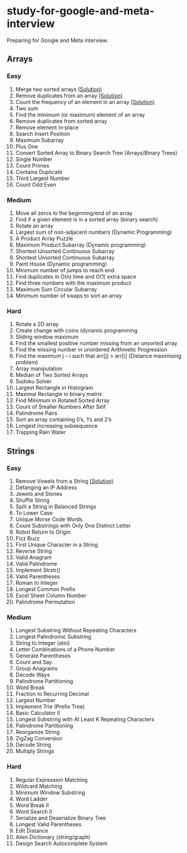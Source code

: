 # study-for-google-and-meta-interview
Preparing for Google and Meta interview. 

## Arrays
### Easy
1. Merge two sorted arrays [(Solution)](arrays/MergeTwoSortedArrays)
2. Remove duplicates from an array [(Solution)](arrays/RemoveDuplicatesFromAnArray)
3. Count the frequency of an element in an array [(Solution)](arrays/CountTheFrequencyOfAnElementInAnArray/)
4. Two sum
5. Find the minimum (or maximum) element of an array
6. Remove duplicates from sorted array
7. Remove element in-place
8. Search Insert Position
9. Maximum Subarray
10. Plus One
11. Convert Sorted Array to Binary Search Tree (Arrays/Binary Trees)
12. Single Number
13. Count Primes
14. Contains Duplicate
15. Third Largest Number
16. Count Odd Even
    
### Medium
1. Move all zeros to the beginning/end of an array
2. Find if a given element is in a sorted array (binary search)
3. Rotate an array
4. Largest sum of non-adjacent numbers (Dynamic Programming)
5. A Product Array Puzzle
6. Maximum Product Subarray (Dynamic programming)
7. Shortest Unsorted Continuous Subarray
8. Shortest Unsorted Continuous Subarray
9. Paint House (Dynamic programming)
10. Minimum number of jumps to reach end
11. Find duplicates in O(n) time and O(1) extra space
12. Find three numbers with the maximum product
13. Maximum Sum Circular Subarray
14. Minimum number of swaps to sort an array

### Hard
1. Rotate a 2D array
2. Create change with coins (dynamic programming
3. Sliding window maximum
4. Find the smallest positive number missing from an unsorted array
5. Find the missing number in unordered Arithmetic Progression
6. Find the maximum j – i such that arr[j] > arr[i] (Distance maximising problem)
7. Array manipulation
8. Median of Two Sorted Arrays
9. Sudoku Solver
10. Largest Rectangle in Histogram
11. Maximal Rectangle in binary matrix
12. Find Minimum in Rotated Sorted Array
13. Count of Smaller Numbers After Self
14. Palindrome Pairs
15. Sort an array containing 0’s, 1’s and 2’s
16. Longest increasing subsequence
17. Trapping Rain Water

## Strings
### Easy
1. Remove Vowels from a String [(Solution)](strings/RemoveVowelsFromAString)
2. Defanging an IP Address
3. Jewels and Stones
4. Shuffle String
5. Split a String in Balanced Strings
6. To Lower Case
7. Unique Morse Code Words
8. Count Substrings with Only One Distinct Letter
9. Robot Return to Origin
10. Fizz Buzz
11. First Unique Character in a String
12. Reverse String
13. Valid Anagram
14. Valid Palindrome
15. Implement Strstr()
16. Valid Parentheses
17. Roman to Integer
18. Longest Common Prefix
19. Excel Sheet Column Number
20. Palindrome Permutation
    
### Medium
1. Longest Substring Without Repeating Characters
2. Longest Palindromic Substring
3. String to Integer (atoi)
4. Letter Combinations of a Phone Number
5. Generate Parentheses
6. Count and Say
7. Group Anagrams
8. Decode Ways
9. Palindrome Partitioning
10. Word Break
11. Fraction to Recurring Decimal
12. Largest Number
13. Implement Trie (Prefix Tree)
14. Basic Calculator II
15. Longest Substring with At Least K Repeating Characters
16. Palindrome Partitioning
17. Reorganize String
18. ZigZag Conversion
19. Decode String
20. Multiply Strings

### Hard
1. Regular Expression Matching
2. Wildcard Matching
3. Minimum Window Substring
4. Word Ladder
5. Word Break II
6. Word Search II
7. Serialize and Deserialize Binary Tree
8. Longest Valid Parentheses
9. Edit Distance
10. Alien Dictionary (string/graph)
11. Design Search Autocomplete System
